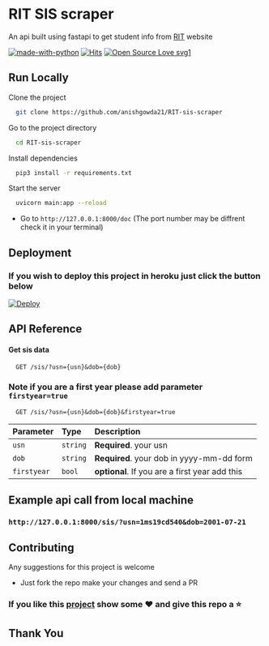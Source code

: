 
# RIT SIS scraper

An api built using fastapi to get student info from [RIT](http://parents.msrit.edu) website

[![made-with-python](https://img.shields.io/badge/Made%20with-Python-1f425f.svg)](https://www.python.org/) [![Hits](https://hits.seeyoufarm.com/api/count/incr/badge.svg?url=https%3A%2F%2Fgithub.com%2Fanishgowda21%2FRIT-sis-scraper&count_bg=%23C428CF&title_bg=%23555555&icon=visualstudiocode.svg&icon_color=%23E7E7E7&title=hits&edge_flat=false)](https://hits.seeyoufarm.com) [![Open Source Love svg1](https://badges.frapsoft.com/os/v1/open-source.svg?v=103)](https://github.com/ellerbrock/open-source-badges/)

## Run Locally

Clone the project

```bash
  git clone https://github.com/anishgowda21/RIT-sis-scraper
```

Go to the project directory

```bash
  cd RIT-sis-scraper
```

Install dependencies

```bash
  pip3 install -r requirements.txt
```

Start the server

```bash
  uvicorn main:app --reload
```

- Go to `http://127.0.0.1:8000/doc` (The port number may be diffrent check it in your terminal)
## Deployment

### If you wish to deploy this project in heroku just click the button below 
[![Deploy](https://www.herokucdn.com/deploy/button.svg)](https://heroku.com/deploy?template=https://github.com/anishgowda21/RIT-sis-scraper/tree/master)


## API Reference

#### Get sis data

```http
  GET /sis/?usn={usn}&dob={dob}
```
### Note if you are a first year please add parameter `firstyear=true`
```http
  GET /sis/?usn={usn}&dob={dob}&firstyear=true
```
| Parameter | Type     | Description                |
| :-------- | :------- | :------------------------- |
| `usn` | `string` | **Required**. your usn  |
| `dob` | `string` | **Required**. your dob in yyyy-mm-dd form  |
| `firstyear` | `bool` | **optional**. If you are a first year add this|

## Example api call from local machine

### `http://127.0.0.1:8000/sis/?usn=1ms19cd540&dob=2001-07-21`
  

## 
## Contributing

Any suggestions for this project is welcome
- Just fork the repo make your changes and send a PR

### If you like this [project](https://github.com/anishgowda21/RIT-sis-scraper) show some :heart: and give this repo a :star:
## Thank You